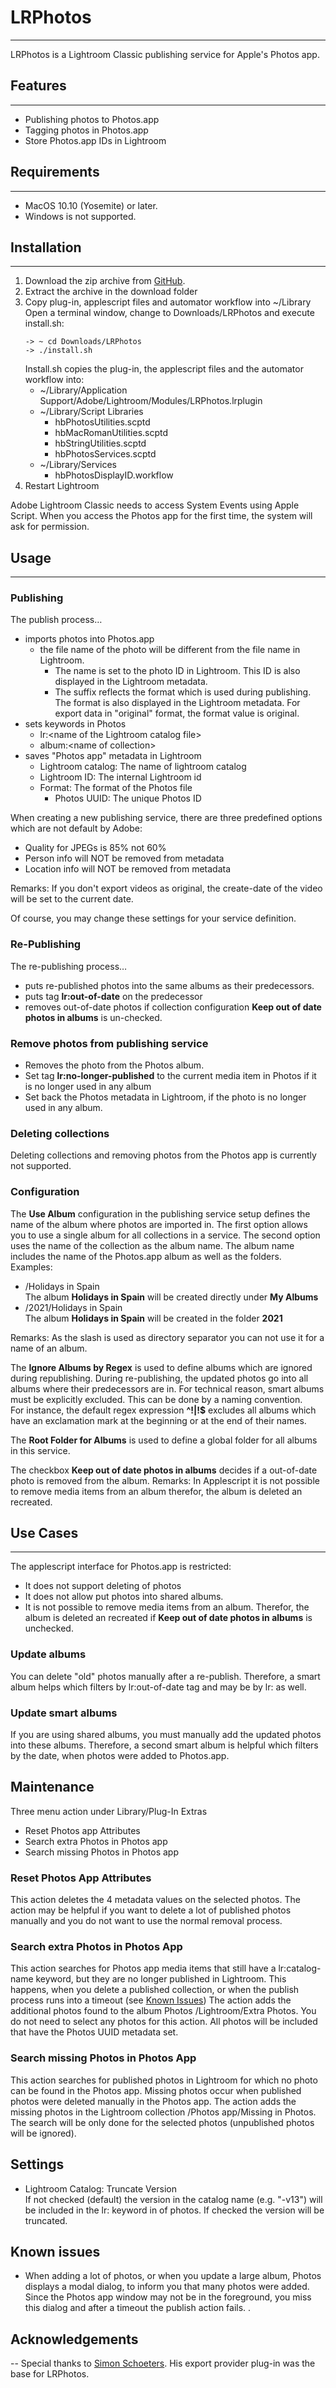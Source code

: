 # LRPhotos

---
LRPhotos is a Lightroom Classic publishing service for Apple's Photos app.
## Features

---
* Publishing photos to Photos.app
* Tagging photos in Photos.app
* Store Photos.app IDs in Lightroom

## Requirements

---
* MacOS 10.10 (Yosemite) or later.
* Windows is not supported.

## Installation

---

1. Download the zip archive from [GitHub](https://github.com/sto3014/LRPhotos/blob/main/target/LRPhotos2.1.1.0_mac.zip).
2. Extract the archive in the download folder
3. Copy plug-in, applescript files and automator workflow into ~/Library  
   Open a terminal window, change to Downloads/LRPhotos and execute install.sh:
   ```
   -> ~ cd Downloads/LRPhotos
   -> ./install.sh 
    ```
   Install.sh copies the plug-in, the applescript files and the automator workflow into:
   * ~/Library/Application Support/Adobe/Lightroom/Modules/LRPhotos.lrplugin
   * ~/Library/Script Libraries
     * hbPhotosUtilities.scptd
     * hbMacRomanUtilities.scptd
     * hbStringUtilities.scptd
     * hbPhotosServices.scptd
   * ~/Library/Services
       * hbPhotosDisplayID.workflow
4. Restart Lightroom

Adobe Lightroom Classic needs to access System Events using Apple Script. When you access the Photos app for the
first time, the system will ask for permission.

## Usage

---
### Publishing
The publish process…
* imports photos into Photos.app
    * the file name of the photo will be different from the file name in Lightroom.
        * The name is set to the photo ID in Lightroom. This ID is also displayed in the Lightroom metadata.
        * The suffix reflects the format which is used during publishing. The format is also displayed in the Lightroom
          metadata. For export data in "original" format, the format value is original.
* sets keywords in Photos
    * lr:&lt;name of the Lightroom catalog file>
    * album:&lt;name of collection>
* saves "Photos app" metadata in Lightroom
    * Lightroom catalog: The name of lightroom catalog
    * Lightroom ID: The internal Lightroom id
  * Format: The format of the Photos file
    * Photos UUID: The unique Photos ID

When creating a new publishing service, there are three predefined options which are not default by Adobe:
* Quality for JPEGs is 85% not 60%
* Person info will NOT be removed from metadata
* Location info will NOT be removed from metadata

Remarks: If you don't export videos as original, the create-date of the video will be set to the current date.

Of course, you may change these settings for your service definition.

### Re-Publishing
The re-publishing process…
* puts re-published photos into the same albums as their predecessors.
* puts tag __lr:out-of-date__ on the predecessor
* removes out-of-date photos if collection configuration __Keep out of date photos in albums__ is un-checked.

### Remove photos from publishing service

* Removes the photo from the Photos album.
* Set tag __lr:no-longer-published__ to the current media item in Photos if it is no longer used in any album
* Set back the Photos metadata in Lightroom, if the photo is no longer used in any album.

### Deleting collections

Deleting collections and removing photos from the Photos app is currently not supported.

### Configuration
The __Use Album__ configuration in the publishing service setup defines the name of the album where photos are imported in.
The first option allows you to use a single album for all collections in a service. The second option uses the name
of the collection as the album name. The album name includes the name of the Photos.app album as well as the folders.
Examples:
* /Holidays in Spain  
  The album __Holidays in Spain__ will be created directly under __My Albums__
* /2021/Holidays in Spain  
The album  __Holidays in Spain__ will be created in the folder __2021__  
  
Remarks: As the slash is used as directory separator you can not use it for a name of an album.

The __Ignore Albums by Regex__ is used to define albums which are ignored during republishing. During re-publishing, 
the updated photos go into all albums where their predecessors are in. For technical reason,
smart albums must be explicitly excluded. This can be done by a naming convention.  
For instance, the default regex expression
__^!|!$__ excludes all albums which have an exclamation mark at the beginning or at the end of their names.

The __Root Folder for Albums__ is used to define a global folder for all albums in this service. 

The checkbox __Keep out of date photos in albums__ decides if a out-of-date photo is removed from the album.
Remarks: In Applescript it is not possible to remove media items from an album therefor, the album is deleted an
recreated.

## Use Cases

---
The applescript interface for Photos.app is restricted:
* It does not support deleting of photos
* It does not allow put photos into shared albums.
* It is not possible to remove media items from an album. Therefor, the album is deleted an
  recreated if __Keep out of date photos in albums__ is unchecked.

### Update albums

You can delete "old" photos manually after a re-publish.
Therefore, a smart album helps which filters by lr:out-of-date tag and may be by lr:<catalog name> as well.

### Update smart albums
If you are using shared albums, you must manually add the updated photos into these albums. Therefore, a second 
smart album is helpful which filters by the date, when photos were added to Photos.app.

## Maintenance

Three menu action under Library/Plug-In Extras

* Reset Photos app Attributes
* Search extra Photos in Photos app
* Search missing Photos in Photos app

### Reset Photos App Attributes

This action deletes the 4 metadata values on the selected photos. The action may be helpful if you want to delete a lot
of published photos manually and you do not want to use the normal removal process.

### Search extra Photos in Photos App

This action searches for Photos app media items that still have a lr:catalog-name keyword, but they are no longer
published
in Lightroom. This happens, when you delete a published collection, or when the publish process runs into a timeout (see
[Known Issues](#known-issues))
The action adds the additional photos found to the album Photos /Lightroom/Extra Photos.
You do not need to select any photos for this action. All photos will be included that have the Photos UUID metadata
set.

### Search missing Photos in Photos App

This action searches for published photos in Lightroom for which no photo can be found in the Photos app. Missing photos
occur when published photos were deleted manually in the Photos app. The action adds the missing photos in the
Lightroom collection /Photos app/Missing in Photos.
The search will be only done for the selected photos (unpublished photos will be ignored).

## Settings

* Lightroom Catalog: Truncate Version   
  If not checked (default) the version in the catalog name (e.g. "-v13") will be included in the lr:<catalog> keyword in
  of photos. If checked the version will be truncated.

## Known issues

* When adding a lot of photos, or when you update a large album, Photos displays a modal dialog, to inform you that many
  photos were added. Since the Photos app window may not be in the foreground, you miss this dialog and after a timeout the
  publish action fails.
.
## Acknowledgements

--
Special thanks to [Simon Schoeters](https://www.suffix.be/blog/lightroom-iphoto-export/). His export provider plug-in was
the base for LRPhotos.
